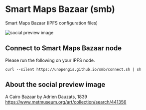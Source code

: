 # Smart Maps Bazaar (smb)
Smart Maps Bazaar (IPFS configuration files)

![social preview image](https://repository-images.githubusercontent.com/616972972/6928090c-d2ba-4cc7-8f23-6628d699263a)

## Connect to Smart Maps Bazaar node
Please run the following on your IPFS node. 
```
curl --silent https://unopengis.github.io/smb/connect.sh | sh
```

## About the social preview image
A Cairo Bazaar by Adrien Dauzats, 1839
https://www.metmuseum.org/art/collection/search/441356
